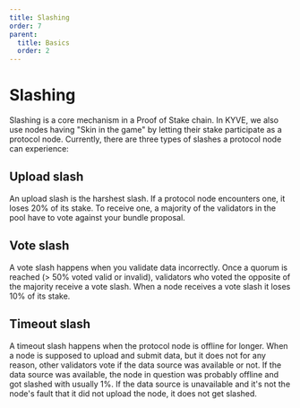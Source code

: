 ```yaml
---
title: Slashing
order: 7
parent:
  title: Basics
  order: 2
---
```


# Slashing

Slashing is a core mechanism in a Proof of Stake chain. In KYVE, we also use nodes having "Skin in the game" by letting their stake participate as a protocol node. Currently, there are three types of slashes a protocol node can experience:

## Upload slash

An upload slash is the harshest slash. If a protocol node encounters one, it loses 20% of its stake. To receive one, a majority of the validators in the pool have to vote against your bundle proposal.

## Vote slash

A vote slash happens when you validate data incorrectly. Once a quorum is reached (> 50% voted valid or invalid), validators who voted the opposite of the majority receive a vote slash. When a node receives a vote slash
it loses 10% of its stake.

## Timeout slash

A timeout slash happens when the protocol node is offline for longer. When a node is supposed to upload and submit
data, but it does not for any reason, other validators vote if the data source was available or not. If the data source was available, the node in question was probably offline and got slashed with usually 1%. If the data source is unavailable and it's not the node's fault that it did not upload the node, it does not get slashed.
